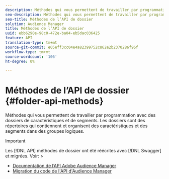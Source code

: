 ```yaml
---
description: Méthodes qui vous permettent de travailler par programmation avec des dossiers de caractéristiques et de segments. Les dossiers sont des répertoires qui contiennent et organisent des caractéristiques et des segments dans des groupes logiques.
seo-description: Méthodes qui vous permettent de travailler par programmation avec des dossiers de caractéristiques et de segments. Les dossiers sont des répertoires qui contiennent et organisent des caractéristiques et des segments dans des groupes logiques.
seo-title: Méthodes de l’API de dossier
solution: Audience Manager
title: Méthodes de l’API de dossier
uuid: ebb6290e-98c0-472e-ba04-eb5dac036425
feature: API
translation-type: tm+mt
source-git-commit: e05eff3cc04e4a82399752c862e2b2370286f96f
workflow-type: tm+mt
source-wordcount: '106'
ht-degree: 0%

---
```



# Méthodes de l’API de dossier {#folder-api-methods}

Méthodes qui vous permettent de travailler par programmation avec des dossiers de caractéristiques et de segments. Les dossiers sont des répertoires qui contiennent et organisent des caractéristiques et des segments dans des groupes logiques.

<!-- api-folders.xml -->

>[!IMPORTANT]
>
>Les [!DNL API] méthodes de dossier ont été réécrites avec [!DNL Swagger] et migrées. Voir:  >
>* [Documentation de l’API Adobe Audience Manager](https://bank.demdex.com/portal/swagger/index.html)
>* [Migration du code de l&#39;API d&#39;Audience Manager](../../api/api-swagger-migration.md)